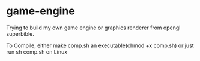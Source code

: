 # game-engine
Trying to build my own game engine or graphics renderer from opengl superbible.

To Compile, either make comp.sh an executable(chmod +x comp.sh)  or just run sh comp.sh on Linux
